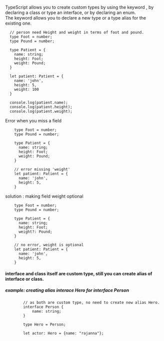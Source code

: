TypeScript allows you to create custom types by using the keyword , by declaring a class or type an interface, or by declaring an enum.  
The keyword allows you to declare a new type or a type alias for the existing one.  

      // person need Height and weight in terms of foot and pound.
      type Foot = number;
      type Pound = number;

      type Patient = {
        name: string;
        height: Foot;
        weight: Pound;
      }

      let patient: Patient = {
        name: 'john',
        height: 5,
        weight: 100
      }

      console.log(patient.name);
      console.log(patient.height);
      console.log(patient.weight);
      

Error when you miss a field

        type Foot = number;
        type Pound = number;

        type Patient = {
          name: string;
          height: Foot;
          weight: Pound;
        }

        // error missing 'weight'
        let patient: Patient = {
          name: 'john',
          height: 5,
        }


solution : making field weight optional

        type Foot = number;
        type Pound = number;

        type Patient = {
          name: string;
          height: Foot;
          weight?: Pound;
        }

        // no error, weight is optional
        let patient: Patient = {
          name: 'john',
          height: 5,
        }



#### interface and class itself are custom type, still you can create alias of interface or class.

##### example:  creating alias interace Hero for interface Person

            // as both are custom type, no need to create new alias Hero.
            interface Person {
                name: string;
            }

            type Hero = Person;

            let actor: Hero = {name: "rajanna"};

